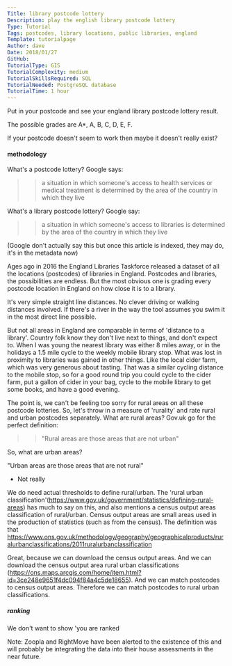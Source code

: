 ```yaml
---
Title: library postcode lottery
Description: play the english library postcode lottery
Type: Tutorial
Tags: postcodes, library locations, public libraries, england
Template: tutorialpage
Author: dave
Date: 2018/01/27
GitHub:
TutorialType: GIS
TutorialComplexity: medium
TutorialSkillsRequired: SQL
TutorialNeeded: PostgreSQL database
TutorialTime: 1 hour
---
```


Put in your postcode and see your england library postcode lottery result.

The possible grades are A*, A, B, C, D, E, F. 

<div id="div-lottery"></div>

If your postcode doesn't seem to work then maybe it doesn't really exist?

#### methodology

What's a postcode lottery? Google says:

>> a situation in which someone's access to health services or medical treatment is determined by the area of the country in which they live 

What's a library postcode lottery? Google say:

>> a situation in which someone's access to libraries is determined by the area of the country in which they live

(Google don't actually say this but once this article is indexed, they may do, it's in the metadata now)

Ages ago in 2016 the England Libraries Taskforce released a dataset of all the locations (postcodes) of libraries in England. Postcodes and libraries, the possibilities are endless. But the most obvious one is grading every postcode location in England on how close it is to a library.

It's very simple straight line distances. No clever driving or walking distances involved. If there's a river in the way the tool assumes you swim it in the most direct line possible.

But not all areas in England are comparable in terms of 'distance to a library'. Country folk know they don't live next to things, and don't expect to. When I was young the nearest library was either 8 miles away, or in the holidays a 1.5 mile cycle to the weekly mobile library stop. What was lost in proximity to libraries was gained in other things. Like the local cider farm, which was very generous about tasting. That was a similar cycling distance to the mobile stop, so for a good round trip you could cycle to the cider farm, put a gallon of cider in your bag, cycle to the mobile library to get some books, and have a good evening.

The point is, we can't be feeling too sorry for rural areas on all these postcode lotteries. So, let's throw in a measure of 'rurality' and rate rural and urban postcodes separately. What are rural areas? Gov.uk go for the perfect definition:

>> "Rural areas are those areas that are not urban"



So, what are urban areas?

"Urban areas are those areas that are not rural"
- Not really


We do need actual thresholds to define rural/urban. The 'rural urban classification'(https://www.gov.uk/government/statistics/defining-rural-areas) has much to say on this, and also mentions  a census output areas classification of rural/urban. Census output areas are small areas used in the production of statistics (such as from the census). The definition was that https://www.ons.gov.uk/methodology/geography/geographicalproducts/ruralurbanclassifications/2011ruralurbanclassification

Great, because we can download the census output areas. And we can download the census output area rural urban classifications (https://ons.maps.arcgis.com/home/item.html?id=3ce248e9651f4dc094f84a4c5de18655). And we can match postcodes to census output areas. Therefore we can match postcodes to rural urban classifications.


##### ranking

We don't want to show 'you are ranked 

Note: Zoopla and RightMove have been alerted to the existence of this and will probably be integrating the data into their house assessments in the near future.
